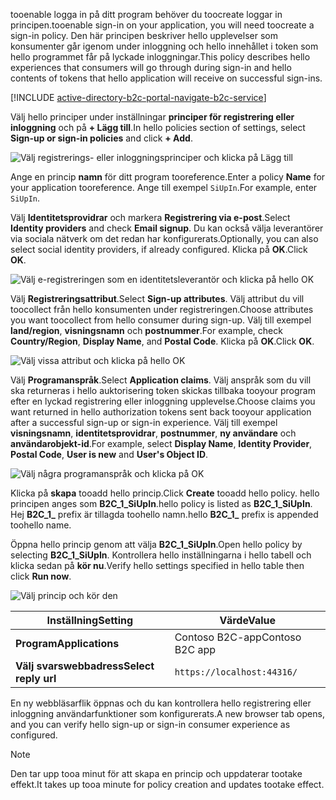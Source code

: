 <span data-ttu-id="559bc-101">tooenable logga in på ditt program behöver du toocreate loggar in principen.</span><span class="sxs-lookup"><span data-stu-id="559bc-101">tooenable sign-in on your application, you will need toocreate a sign-in policy.</span></span> <span data-ttu-id="559bc-102">Den här principen beskriver hello upplevelser som konsumenter går igenom under inloggning och hello innehållet i token som hello programmet får på lyckade inloggningar.</span><span class="sxs-lookup"><span data-stu-id="559bc-102">This policy describes hello experiences that consumers will go through during sign-in and hello contents of tokens that hello application will receive on successful sign-ins.</span></span>

[!INCLUDE [active-directory-b2c-portal-navigate-b2c-service](active-directory-b2c-portal-navigate-b2c-service.md)]

<span data-ttu-id="559bc-103">Välj hello principer under inställningar **principer för registrering eller inloggning** och på **+ Lägg till**.</span><span class="sxs-lookup"><span data-stu-id="559bc-103">In hello policies section of settings, select **Sign-up or sign-in policies** and click **+ Add**.</span></span>

![Välj registrerings- eller inloggningsprinciper och klicka på Lägg till](media/active-directory-b2c-create-sign-in-sign-up-policy/add-b2c-signup-signin-policy.png)

<span data-ttu-id="559bc-105">Ange en princip **namn** för ditt program tooreference.</span><span class="sxs-lookup"><span data-stu-id="559bc-105">Enter a policy **Name** for your application tooreference.</span></span> <span data-ttu-id="559bc-106">Ange till exempel `SiUpIn`.</span><span class="sxs-lookup"><span data-stu-id="559bc-106">For example, enter `SiUpIn`.</span></span>

<span data-ttu-id="559bc-107">Välj **Identitetsprovidrar** och markera **Registrering via e-post**.</span><span class="sxs-lookup"><span data-stu-id="559bc-107">Select **Identity providers** and check **Email signup**.</span></span> <span data-ttu-id="559bc-108">Du kan också välja leverantörer via sociala nätverk om det redan har konfigurerats.</span><span class="sxs-lookup"><span data-stu-id="559bc-108">Optionally, you can also select social identity providers, if already configured.</span></span> <span data-ttu-id="559bc-109">Klicka på **OK**.</span><span class="sxs-lookup"><span data-stu-id="559bc-109">Click **OK**.</span></span>

![Välj e-registreringen som en identitetsleverantör och klicka på hello OK](media/active-directory-b2c-create-sign-in-sign-up-policy/add-b2c-signup-signin-identity-providers.png)

<span data-ttu-id="559bc-111">Välj **Registreringsattribut**.</span><span class="sxs-lookup"><span data-stu-id="559bc-111">Select **Sign-up attributes**.</span></span> <span data-ttu-id="559bc-112">Välj attribut du vill toocollect från hello konsumenten under registreringen.</span><span class="sxs-lookup"><span data-stu-id="559bc-112">Choose attributes you want toocollect from hello consumer during sign-up.</span></span> <span data-ttu-id="559bc-113">Välj till exempel **land/region**, **visningsnamn** och **postnummer**.</span><span class="sxs-lookup"><span data-stu-id="559bc-113">For example, check **Country/Region**, **Display Name**, and **Postal Code**.</span></span> <span data-ttu-id="559bc-114">Klicka på **OK**.</span><span class="sxs-lookup"><span data-stu-id="559bc-114">Click **OK**.</span></span>

![Välj vissa attribut och klicka på hello OK](media/active-directory-b2c-create-sign-in-sign-up-policy/add-b2c-signup-signin-sign-up-attributes.png)

<span data-ttu-id="559bc-116">Välj **Programanspråk**.</span><span class="sxs-lookup"><span data-stu-id="559bc-116">Select **Application claims**.</span></span> <span data-ttu-id="559bc-117">Välj anspråk som du vill ska returneras i hello auktorisering token skickas tillbaka tooyour program efter en lyckad registrering eller inloggning upplevelse.</span><span class="sxs-lookup"><span data-stu-id="559bc-117">Choose claims you want returned in hello authorization tokens sent back tooyour application after a successful sign-up or sign-in experience.</span></span> <span data-ttu-id="559bc-118">Välj till exempel **visningsnamn**, **identitetsprovidrar**, **postnummer**, **ny användare** och **användarobjekt-id**.</span><span class="sxs-lookup"><span data-stu-id="559bc-118">For example, select **Display Name**, **Identity Provider**, **Postal Code**, **User is new** and **User's Object ID**.</span></span>

![Välj några programanspråk och klicka på OK](media/active-directory-b2c-create-sign-in-sign-up-policy/add-b2c-signup-signin-application-claims.png)

<span data-ttu-id="559bc-120">Klicka på **skapa** tooadd hello princip.</span><span class="sxs-lookup"><span data-stu-id="559bc-120">Click **Create** tooadd hello policy.</span></span> <span data-ttu-id="559bc-121">hello principen anges som **B2C_1_SiUpIn**.</span><span class="sxs-lookup"><span data-stu-id="559bc-121">hello policy is listed as **B2C_1_SiUpIn**.</span></span> <span data-ttu-id="559bc-122">Hej **B2C_1_** prefix är tillagda toohello namn.</span><span class="sxs-lookup"><span data-stu-id="559bc-122">hello **B2C_1_** prefix is appended toohello name.</span></span>

<span data-ttu-id="559bc-123">Öppna hello princip genom att välja **B2C_1_SiUpIn**.</span><span class="sxs-lookup"><span data-stu-id="559bc-123">Open hello policy by selecting **B2C_1_SiUpIn**.</span></span> <span data-ttu-id="559bc-124">Kontrollera hello inställningarna i hello tabell och klicka sedan på **kör nu**.</span><span class="sxs-lookup"><span data-stu-id="559bc-124">Verify hello settings specified in hello table then click **Run now**.</span></span>

![Välj princip och kör den](media/active-directory-b2c-create-sign-in-sign-up-policy/run-b2c-signup-signin-policy.png)

| <span data-ttu-id="559bc-126">Inställning</span><span class="sxs-lookup"><span data-stu-id="559bc-126">Setting</span></span>      | <span data-ttu-id="559bc-127">Värde</span><span class="sxs-lookup"><span data-stu-id="559bc-127">Value</span></span>  |
| ------------ | ------ |
| <span data-ttu-id="559bc-128">**Program**</span><span class="sxs-lookup"><span data-stu-id="559bc-128">**Applications**</span></span> | <span data-ttu-id="559bc-129">Contoso B2C-app</span><span class="sxs-lookup"><span data-stu-id="559bc-129">Contoso B2C app</span></span> |
| <span data-ttu-id="559bc-130">**Välj svarswebbadress**</span><span class="sxs-lookup"><span data-stu-id="559bc-130">**Select reply url**</span></span> | `https://localhost:44316/` |

<span data-ttu-id="559bc-131">En ny webbläsarflik öppnas och du kan kontrollera hello registrering eller inloggning användarfunktioner som konfigurerats.</span><span class="sxs-lookup"><span data-stu-id="559bc-131">A new browser tab opens, and you can verify hello sign-up or sign-in consumer experience as configured.</span></span>

> [!NOTE]
> <span data-ttu-id="559bc-132">Den tar upp tooa minut för att skapa en princip och uppdaterar tootake effekt.</span><span class="sxs-lookup"><span data-stu-id="559bc-132">It takes up tooa minute for policy creation and updates tootake effect.</span></span>
>